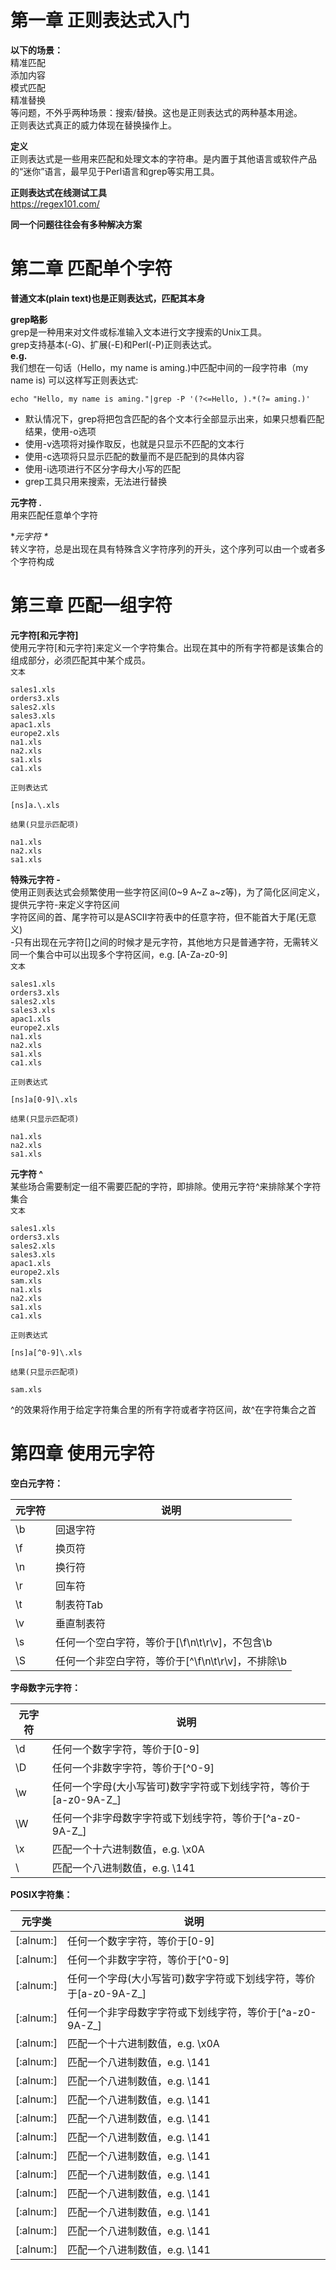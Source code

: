 # 第一章 正则表达式入门  
**以下的场景：**    
精准匹配  
添加内容  
模式匹配  
精准替换  
等问题，不外乎两种场景：搜索/替换。这也是正则表达式的两种基本用途。  
正则表达式真正的威力体现在替换操作上。   

**定义**  
正则表达式是一些用来匹配和处理文本的字符串。是内置于其他语言或软件产品的“迷你”语言，最早见于Perl语言和grep等实用工具。   

**正则表达式在线测试工具**  
https://regex101.com/  

**同一个问题往往会有多种解决方案**  

# 第二章 匹配单个字符   
**普通文本(plain text)也是正则表达式，匹配其本身**  

**grep略影**  
grep是一种用来对文件或标准输入文本进行文字搜索的Unix工具。  
grep支持基本(-G)、扩展(-E)和Perl(-P)正则表达式。  
**e.g.**   
我们想在一句话（Hello，my name is aming.)中匹配中间的一段字符串（my name is) 可以这样写正则表达式:  
```shell
echo "Hello, my name is aming."|grep -P '(?<=Hello, ).*(?= aming.)'
```   
- 默认情况下，grep将把包含匹配的各个文本行全部显示出来，如果只想看匹配结果，使用-o选项  
- 使用-v选项将对操作取反，也就是只显示不匹配的文本行  
- 使用-c选项将只显示匹配的数量而不是匹配到的具体内容  
- 使用-i选项进行不区分字母大小写的匹配  
- grep工具只用来搜索，无法进行替换  

**元字符 .**  
用来匹配任意单个字符  
 
**元字符 \**  
转义字符，总是出现在具有特殊含义字符序列的开头，这个序列可以由一个或者多个字符构成    
  

# 第三章 匹配一组字符   
**元字符[和元字符]**   
使用元字符[和元字符]来定义一个字符集合。出现在其中的所有字符都是该集合的组成部分，必须匹配其中某个成员。  
`文本`   
```shell
sales1.xls  
orders3.xls  
sales2.xls  
sales3.xls 
apac1.xls   
europe2.xls  
na1.xls  
na2.xls  
sa1.xls  
ca1.xls  
```
`正则表达式`  
```shell 
[ns]a.\.xls  
```
`结果(只显示匹配项)`  
```shell 
na1.xls  
na2.xls  
sa1.xls  
``` 
**特殊元字符 -**  
使用正则表达式会频繁使用一些字符区间(0~9 A~Z a~z等)，为了简化区间定义，提供元字符-来定义字符区间   
字符区间的首、尾字符可以是ASCII字符表中的任意字符，但不能首大于尾(无意义)    
-只有出现在元字符[]之间的时候才是元字符，其他地方只是普通字符，无需转义   
同一个集合中可以出现多个字符区间，e.g. [A-Za-z0-9]        
`文本`   
```shell
sales1.xls  
orders3.xls  
sales2.xls  
sales3.xls 
apac1.xls   
europe2.xls  
na1.xls  
na2.xls  
sa1.xls  
ca1.xls  
```
`正则表达式`  
```shell 
[ns]a[0-9]\.xls  
```
`结果(只显示匹配项)`  
```shell 
na1.xls  
na2.xls  
sa1.xls  
```   

**元字符 ^**  
某些场合需要制定一组不需要匹配的字符，即排除。使用元字符^来排除某个字符集合   
`文本`   
```shell
sales1.xls  
orders3.xls  
sales2.xls  
sales3.xls 
apac1.xls   
europe2.xls  
sam.xls  
na1.xls  
na2.xls  
sa1.xls  
ca1.xls  
```
`正则表达式`  
```shell 
[ns]a[^0-9]\.xls  
```
`结果(只显示匹配项)`  
```shell 
sam.xls    
```  
^的效果将作用于给定字符集合里的所有字符或者字符区间，故^在字符集合之首    

# 第四章 使用元字符  

**空白元字符：**  

| 元字符 | 说明 |
| ----- | ----- |
| \b | 回退字符 |
| \f | 换页符 |
| \n | 换行符 |
| \r | 回车符 |
| \t | 制表符Tab |
| \v | 垂直制表符 | 
| \s | 任何一个空白字符，等价于[\f\n\t\r\v]，不包含\b |
| \S | 任何一个非空白字符，等价于[^\f\n\t\r\v]，不排除\b | 

**字母数字元字符：**  

| 元字符 | 说明 |
| ----- | ----- |
| \d | 任何一个数字字符，等价于[0-9] |
| \D | 任何一个非数字字符，等价于[^0-9] |
| \w | 任何一个字母(大小写皆可)数字字符或下划线字符，等价于[a-z0-9A-Z_] |
| \W | 任何一个非字母数字字符或下划线字符，等价于[^a-z0-9A-Z_] |
| \x | 匹配一个十六进制数值，e.g. \x0A |
| \ | 匹配一个八进制数值，e.g. \141 |   

**POSIX字符集：**  

| 元字类 | 说明 |
| ----- | ----- |
| [:alnum:] | 任何一个数字字符，等价于[0-9] |
| [:alnum:] | 任何一个非数字字符，等价于[^0-9] |
| [:alnum:] | 任何一个字母(大小写皆可)数字字符或下划线字符，等价于[a-z0-9A-Z_] |
| [:alnum:] | 任何一个非字母数字字符或下划线字符，等价于[^a-z0-9A-Z_] |
| [:alnum:] | 匹配一个十六进制数值，e.g. \x0A |
| [:alnum:] | 匹配一个八进制数值，e.g. \141 |
| [:alnum:] | 匹配一个八进制数值，e.g. \141 |
| [:alnum:] | 匹配一个八进制数值，e.g. \141 |
| [:alnum:] | 匹配一个八进制数值，e.g. \141 |
| [:alnum:] | 匹配一个八进制数值，e.g. \141 |
| [:alnum:] | 匹配一个八进制数值，e.g. \141 |
| [:alnum:] | 匹配一个八进制数值，e.g. \141 |
| [:alnum:] | 匹配一个八进制数值，e.g. \141 |
| [:alnum:] | 匹配一个八进制数值，e.g. \141 |
| [:alnum:] | 匹配一个八进制数值，e.g. \141 |
| [:alnum:] | 匹配一个八进制数值，e.g. \141 |   
